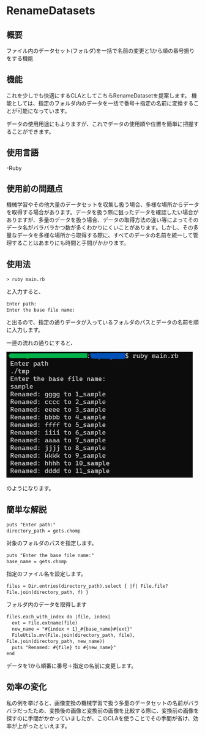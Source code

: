 # RenameDatasets

## 概要

ファイル内のデータセット(フォルダ)を一括で名前の変更と1から順の番号振りをする機能


## 機能

これを少しでも快適にするCLAとしてこちらRenameDatasetを提案します。
機能としては、指定のフォルダ内のデータを一括で番号＋指定の名前に変換することが可能になっています。

データの使用用途にもよりますが、これでデータの使用順や位置を簡単に把握することができます。


## 使用言語

-Ruby


## 使用前の問題点

機械学習やその他大量のデータセットを収集し扱う場合、多様な場所からデータを取得する場合があります。データを扱う際に狙ったデータを確認したい場合がありますが、多量のデータを扱う場合、データの取得方法の違い等によってそのデータ名がバラバラかつ数が多くわかりにくいことがあります。しかし、その多量なデータを多様な場所から取得する際に、すべてのデータの名前を統一して管理することはあまりにも時間と手間がかかります。

## 使用法

```
> ruby main.rb
```

と入力すると、

```
Enter path:
Enter the base file name:
```

と出るので、指定の通りデータが入っているフォルダのパスとデータの名前を順に入力します。


一連の流れの通りにすると、

![例](screenshot.png)

のようになります。

## 簡単な解説

```
puts "Enter path:"
directory_path = gets.chomp
```
 
対象のフォルダのパスを指定します。


```
puts "Enter the base file name:"
base_name = gets.chomp
```

指定のファイル名を設定します。


```
files = Dir.entries(directory_path).select { |f| File.file? File.join(directory_path, f) }
```

フォルダ内のデータを取得します


```
files.each_with_index do |file, index|
  ext = File.extname(file)
  new_name = "#{index + 1}_#{base_name}#{ext}"
  FileUtils.mv(File.join(directory_path, file), File.join(directory_path, new_name))
  puts "Renamed: #{file} to #{new_name}"
end
```

データを1から順番に番号＋指定の名前に変更します。

## 効率の変化

私の例を挙げると、画像変換の機械学習で扱う多量のデータセットの名前がバラバラだったため、変換後の画像と変換前の画像を比較する際に、変換前の画像を探すのに手間がかかっていましたが、このCLAを使うことでその手間が省け、効率が上がったといえます。

